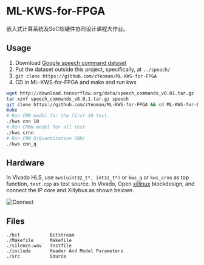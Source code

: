 # ML-KWS-for-FPGA

嵌入式计算系统及SoC软硬件协同设计课程大作业。

## Usage
1. Download [Google speech command dataset](http://download.tensorflow.org/data/speech_commands_v0.01.tar.gz)
2. Put the dataset outside this project, specifically, at `../speech/`
3. `git clone https://github.com/zYeoman/ML-KWS-for-FPGA`
4. CD in ML-KWS-for-FPGA and make and run kws

```bash
wget http://download.tensorflow.org/data/speech_commands_v0.01.tar.gz
tar xzvf speech_commands_v0.0.1.tar.gz speech
git clone https://github.com/zYeoman/ML-KWS-for-FPGA && cd ML-KWS-for-FPGA
make
# Run CNN model for the first 10 test.
./kws cnn 10
# Run CRNN model for all test
./kws crnn
# Run CNN_Q(Quantization CNN)
./kws cnn_q
```

## Hardware
In Vivado HLS, use `kws(uint32_t*, int32_t*)` or `kws_q` or `kws_crnn` as top function, `test.cpp` as test source.
In Vivado, Open [xillinux](http://xillybus.com/xillinux) blockdesign, and connect the IP core and Xillybus as shown belown.

![Connect](https://i.loli.net/2018/07/08/5b41ad2f2dd2b.png)

## Files

```
./bit           Bitstream
./Makefile      Makefile
./silence.wav   Testfile
./include       Header And Model Parameters
./src           Source
```
